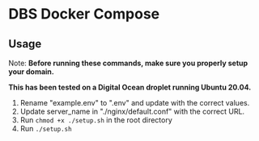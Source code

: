 # DBS Docker Compose

## Usage

Note: **Before running these commands, make sure you properly setup your domain.**

**This has been tested on a Digital Ocean droplet running Ubuntu 20.04.**

1. Rename "example.env" to ".env" and update with the correct values.
1. Update server_name in "./nginx/default.conf" with the correct URL.
1. Run `chmod +x ./setup.sh` in the root directory
1. Run `./setup.sh`
